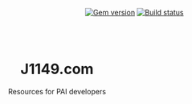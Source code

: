 <p align="right">
    <a href="https://badge.fury.io/rb/just-the-docs"><img src="https://badge.fury.io/rb/just-the-docs.svg" alt="Gem version"></a> <a href="https://travis-ci.com/J1149/j1149.github.io"><img src="https://travis-ci.com/J1149/j1149.github.io.svg?token=ZRtyGfz3Y5LLTVnCxbAg&branch=master" alt="Build status"></a>
</p>
<br><br>
<p align="center">
    <h1 align="center">J1149.com</h1>
    <p align="center">Resources for PAI developers</p>
    <br><br><br>
</p>
